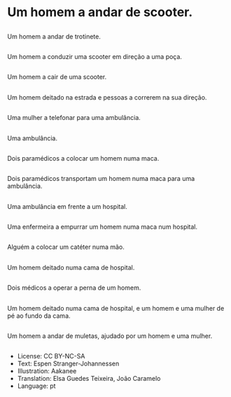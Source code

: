# Um homem a andar de scooter.

##
Um homem a andar de trotinete.

##
Um homem a conduzir uma scooter em direção a uma poça.

##
Um homem a cair de uma scooter.

##
Um homem deitado na estrada e pessoas a correrem na sua direção.

##
Uma mulher a telefonar para uma ambulância.

##
Uma ambulância.

##
Dois paramédicos a colocar um homem numa maca.

##
Dois paramédicos transportam um homem numa maca para uma ambulância.

##
Uma ambulância em frente a um hospital.

##
Uma enfermeira a empurrar um homem numa maca num hospital.

##
Alguém a colocar um catéter numa mão.

##
Um homem deitado numa cama de hospital.

##
Dois médicos a operar a perna de um homem.

##
Um homem deitado numa cama de hospital, e um homem e uma mulher de pé ao fundo da cama.

##
Um homem a andar de muletas, ajudado por um homem e uma mulher.

##
* License: CC BY-NC-SA
* Text: Espen Stranger-Johannessen
* Illustration: Aakanee
* Translation: Elsa Guedes Teixeira, João Caramelo
* Language: pt
